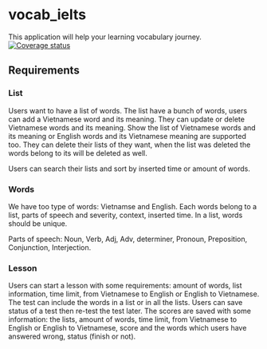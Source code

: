# vocab_ielts
This application will help your learning vocabulary journey.
<a href="https://coveralls.io/github/kulshekhar/ts-jest?branch=master"><img src="https://coveralls.io/repos/github/kulshekhar/ts-jest/badge.svg?branch=master" alt="Coverage status"/> </a>

## Requirements
### List
Users want to have a list of words. The list have a bunch of words, users can add a Vietnamese word and its meaning. They can update or delete Vietnamese words and its meaning. Show the list of Vietnamese words and its meaning or English words and its Vietnamese meaning are supported too. They can delete their lists of they want, when the list was deleted the words belong to its will be deleted as well.

Users can search their lists and sort by inserted time or amount of words.

### Words
We have too type of words: Vietnamse and English.
Each words belong to a list, parts of speech and severity, context, inserted time. In a list, words should be unique. 

Parts of speech: Noun, Verb, Adj, Adv, determiner, Pronoun, Preposition, Conjunction, Interjection.

### Lesson
Users can start a lesson with some requirements: amount of words, list information, time limit, from Vietnamese to English or English to Vietnamese. The test can include the words in a list or in all the lists.
Users can save status of a test then re-test the test later. The scores are saved with some information: the lists, amount of words, time limit, from Vietnamese to English or English to Vietnamese, score and the words which users have answered wrong, status (finish or not). 
